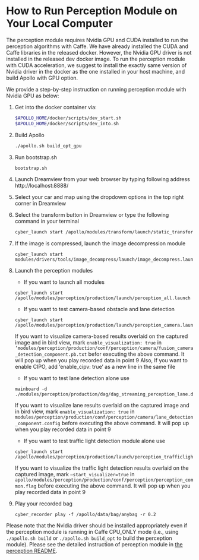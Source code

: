 # How to Run Perception Module on Your Local Computer

The perception module requires Nvidia GPU and CUDA installed to run the perception algorithms with Caffe. We have already installed the CUDA and Caffe libraries in the released docker. However, the Nvidia GPU driver is not installed in the released dev docker image. To run the perception module with CUDA acceleration, we suggest to install the exactly same version of Nvidia driver in the docker as the one installed in your host machine, and build Apollo with GPU option.

We provide a step-by-step instruction on running perception module with Nvidia GPU as below:
1. Get into the docker container via:
    ```bash
    $APOLLO_HOME/docker/scripts/dev_start.sh
    $APOLLO_HOME/docker/scripts/dev_into.sh
    ```
2. Build Apollo
    ```bash
    ./apollo.sh build_opt_gpu
    ```
3. Run bootstrap.sh
    ```bash
    bootstrap.sh
    ```
4. Launch Dreamview from your web browser by typing following address
http://localhost:8888/

5. Select your car and map using the dropdowm options in the top right corner in Dreamview

6. Select the transform button in Dreamview or type the following command in your terminal
    ```bash
    cyber_launch start /apollo/modules/transform/launch/static_transform.launch
    ```
7. If the image is compressed, launch the image decompression module
    ```
    cyber_launch start modules/drivers/tools/image_decompress/launch/image_decompress.launch
    ```

8. Launch the perception modules

    - If you want to launch all modules
    ```
    cyber_launch start /apollo/modules/perception/production/launch/perception_all.launch
    ```

    - If you want to test camera-based obstacle and lane detection
    ```
    cyber_launch start /apollo/modules/perception/production/launch/perception_camera.launch
    ```

    If you want to visualize camera-based results overlaid on the captured image and in bird view, mark `enable_visualization: true` in `‘modules/perception/production/conf/perception/camera/fusion_camera_detection_component.pb.txt` befor executing the above command. It will pop up when you play recorded data in point 9
    Also, If you want to enable CIPO, add ‘enable_cipv: true’ as a new line in the same file

     - If you want to test lane detection alone use
    ```
    mainboard -d ./modules/perception/production/dag/dag_streaming_perception_lane.dag
    ```
    If you want to visualize lane results overlaid on the captured image and in bird view, mark `enable_visualization: true` in `modules/perception/production/conf/perception/camera/lane_detection_component.config` before executing the above command. It will pop up when you play recorded data in point 9

    - If you want to test traffic light detection module alone use
    ```
    cyber_launch start /apollo/modules/perception/production/launch/perception_trafficlight.launch
    ```
    If you want to visualize the traffic light detection results overlaid on the captured image, mark `—start_visualizer=true` in `apollo/modules/perception/production/conf/perception/perception_common.flag` before executing the above command. It will pop up when you play recorded data in point 9

9. Play your recorded bag
    ```
    cyber_recorder play -f /apollo/data/bag/anybag -r 0.2
    ```

Please note that the Nvidia driver should be installed appropriately even if the perception module is running in Caffe CPU_ONLY mode (i.e., using `./apollo.sh build` or `./apollo.sh build_opt` to build the perception module). Please see the detailed instruction of perception module in [the perception README](../../modules/perception/README.md).
